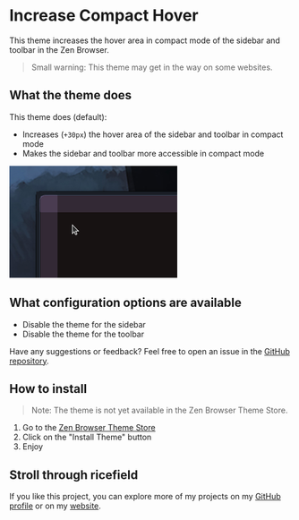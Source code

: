 # Increase Compact Hover

This theme increases the hover area in compact mode of the sidebar and toolbar in the Zen Browser.

> Small warning: This theme may get in the way on some websites.

## What the theme does

This theme does (default):

- Increases (``+30px``) the hover area of the sidebar and toolbar in compact mode
- Makes the sidebar and toolbar more accessible in compact mode

![Screenshot of the theme](image.png)

## What configuration options are available

- Disable the theme for the sidebar
- Disable the theme for the toolbar


Have any suggestions or feedback? Feel free to open an issue in the [GitHub repository](https://github.com/burnt0rice/zen-themes/issues).


## How to install

> Note: The theme is not yet available in the Zen Browser Theme Store.

1. Go to the [Zen Browser Theme Store](https://zen-browser.app/themes/)
2. Click on the "Install Theme" button
3. Enjoy


## Stroll through ricefield

If you like this project, you can explore more of my projects on my [GitHub profile](https://github.com/burnt0rice) or on my [website](https://ricefield.ch).
